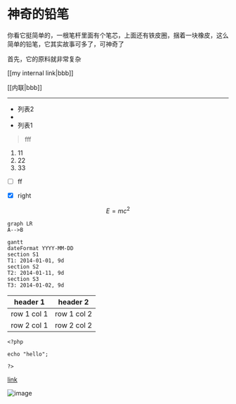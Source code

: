 # 神奇的铅笔

你看它挺简单的，一根笔杆里面有个笔芯，上面还有铁皮圈，捆着一块橡皮，这么简单的铅笔，它其实故事可多了，可神奇了

首先，它的原料就非常复杂


[[my internal link|bbb]]

[[内联|bbb]]

---

- 列表2
- 
- 列表1

> fff

1. 11
2. 22
3. 33


- [ ]  ff
- [x] right



```math
E = mc^2
```



```
graph LR
A-->B
```

```
gantt
dateFormat YYYY-MM-DD
section S1
T1: 2014-01-01, 9d
section S2
T2: 2014-01-11, 9d
section S3
T3: 2014-01-02, 9d
```




header 1 | header 2
---|---
row 1 col 1 | row 1 col 2
row 2 col 1 | row 2 col 2


```
<?php

echo "hello";

?>

```



[link](http://note.youdao.com/)

![image](http://note.youdao.com/favicon.ico)


